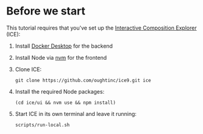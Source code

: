 # Before we start

This tutorial requires that you've set up the [Interactive Composition Explorer](https://github.com/oughtinc/ice) (ICE):

1. Install [Docker Desktop](https://www.docker.com/products/docker-desktop/) for the backend
2. Install Node via [nvm](https://github.com/nvm-sh/nvm) for the frontend
3.  Clone ICE:

    ```
    git clone https://github.com/oughtinc/ice9.git ice
    ```
4.  Install the required Node packages:

    ```
    (cd ice/ui && nvm use && npm install)
    ```
5.  Start ICE in its own terminal and leave it running:&#x20;

    ```
    scripts/run-local.sh
    ```

